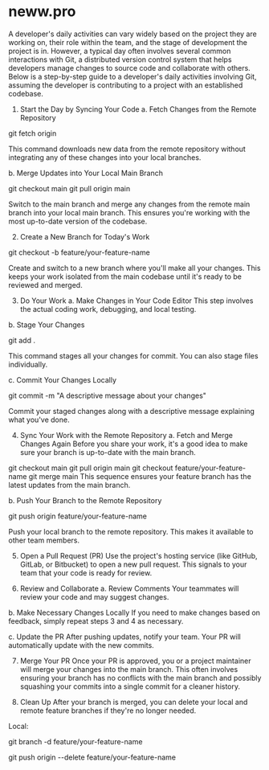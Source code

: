 # neww.pro
A developer's daily activities can vary widely based on the project they are working on, their role within the team, and the stage of development the project is in. However, a typical day often involves several common interactions with Git, a distributed version control system that helps developers manage changes to source code and collaborate with others. Below is a step-by-step guide to a developer's daily activities involving Git, assuming the developer is contributing to a project with an established codebase.

1. Start the Day by Syncing Your Code
a. Fetch Changes from the Remote Repository

git fetch origin

This command downloads new data from the remote repository without integrating any of these changes into your local branches.

b. Merge Updates into Your Local Main Branch

git checkout main
git pull origin main

Switch to the main branch and merge any changes from the remote main branch into your local main branch. This ensures you're working with the most up-to-date version of the codebase.

2. Create a New Branch for Today's Work

git checkout -b feature/your-feature-name

Create and switch to a new branch where you'll make all your changes. This keeps your work isolated from the main codebase until it's ready to be reviewed and merged.

3. Do Your Work
a. Make Changes in Your Code Editor
This step involves the actual coding work, debugging, and local testing.

b. Stage Your Changes


git add .

This command stages all your changes for commit. You can also stage files individually.

c. Commit Your Changes Locally

git commit -m "A descriptive message about your changes"

Commit your staged changes along with a descriptive message explaining what you've done.

4. Sync Your Work with the Remote Repository
a. Fetch and Merge Changes Again
Before you share your work, it's a good idea to make sure your branch is up-to-date with the main branch.

git checkout main
git pull origin main
git checkout feature/your-feature-name
git merge main
This sequence ensures your feature branch has the latest updates from the main branch.

b. Push Your Branch to the Remote Repository


git push origin feature/your-feature-name

Push your local branch to the remote repository. This makes it available to other team members.

5. Open a Pull Request (PR)
Use the project's hosting service (like GitHub, GitLab, or Bitbucket) to open a new pull request. This signals to your team that your code is ready for review.

6. Review and Collaborate
a. Review Comments
Your teammates will review your code and may suggest changes.

b. Make Necessary Changes Locally
If you need to make changes based on feedback, simply repeat steps 3 and 4 as necessary.

c. Update the PR
After pushing updates, notify your team. Your PR will automatically update with the new commits.

7. Merge Your PR
Once your PR is approved, you or a project maintainer will merge your changes into the main branch. This often involves ensuring your branch has no conflicts with the main branch and possibly squashing your commits into a single commit for a cleaner history.

8. Clean Up
After your branch is merged, you can delete your local and remote feature branches if they're no longer needed.

Local:

git branch -d feature/your-feature-name

git push origin --delete feature/your-feature-name